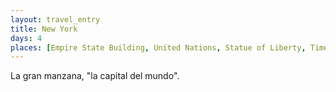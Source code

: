 ```yaml
---
layout: travel_entry
title: New York
days: 4
places: [Empire State Building, United Nations, Statue of Liberty, Times Square]
---
```

La gran manzana, "la capital del mundo".